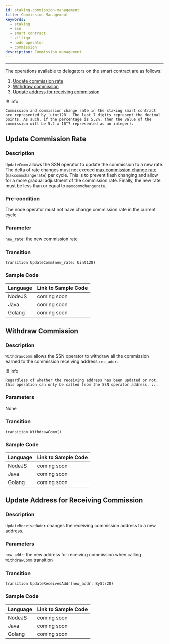 ```yaml
---
id: staking-commission-management
title: Commission Management
keywords:
  - staking
  - ssn
  - smart contract
  - zilliqa
  - node operator
  - commission
description: Commission management
---
```


---

The operations available to delegators on the smart contract are as follows:

1. [Update commission rate](#update-commission-rate)
1. [Withdraw commission](#withdraw-commission)
1. [Update address for receiving commission](#update-address-for-receiving-commission)

!!! info

    Commission and commission change rate in the staking smart contract are represented by `uint128`. The last 7 digits represent the decimal points. As such, if the percentage is 5.2%, then the value of the commission will be 5.2 x 10^7 represented as an integer).

## Update Commission Rate

### Description

`UpdateComm` allows the SSN operator to update the commission to a new rate. The
delta of rate changes must not exceed
[max commission change rate](https://github.com/Zilliqa/ZIP/blob/master/zips/zip-11.md#staking-parameters)
(`maxcommchangerate`) per cycle. This is to prevent flash changing and allow for
a more gradual adjustment of the commission rate. Finally, the new rate must be
less than or equal to `maxcommchangerate`.

### Pre-condition

The node operator must not have change commission rate in the current cycle.

### Parameter

`new_rate`: the new commission rate

### Transition

```
transition UpdateComm(new_rate: Uint128)
```

### Sample Code

| Language | Link to Sample Code |
| -------- | ------------------- |
| NodeJS   | coming soon         |
| Java     | coming soon         |
| Golang   | coming soon         |

## Withdraw Commission

### Description

`WithdrawComm` allows the SSN operator to withdraw all the commission earned to
the commission receiving address `rec_addr`.

!!! info

    Regardless of whether the receiving address has been updated or not,
    this operation can only be called from the SSN operator address. :::

### Parameters

None

### Transition

```
transition WithdrawComm()
```

### Sample Code

| Language | Link to Sample Code |
| -------- | ------------------- |
| NodeJS   | coming soon         |
| Java     | coming soon         |
| Golang   | coming soon         |

## Update Address for Receiving Commission

### Description

`UpdateReceivedAddr` changes the receiving commission address to a new address.

### Parameters

`new_addr`: the new address for receiving commission when calling `WithdrawComm`
transition

### Transition

```
transition UpdateReceivedAddr(new_addr: ByStr20)
```

### Sample Code

| Language | Link to Sample Code |
| -------- | ------------------- |
| NodeJS   | coming soon         |
| Java     | coming soon         |
| Golang   | coming soon         |
